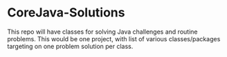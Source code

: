 # CoreJava-Solutions
 This repo will have classes for solving Java challenges and routine problems. This would be one project, with list of various classes/packages targeting on one problem solution per class. 
